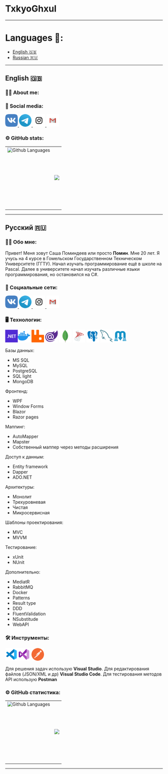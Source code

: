 
# TxkyoGhxul

---

# Languages 📢:
  - [English 🇬🇧](#English)
  - [Russian 🇷🇺](#Русский)

---

## English 🇬🇧
### :man_technologist: About me:

### 🤝 Social media:
<div id="badges">
  <a href="https://vk.com/pxmiu">
    <img src="icons/VK.png" width="40" height="40" alt="vk" />
  </a>
  <a href="https://t.me/pxmiu">
    <img src="icons/Telegram.png" width="40" height="40" alt="telegram" />
  </a>
  <a href="https://www.instagram.com/99svd">
    <img src="icons/Instagram.png" width="40" height="40" alt="instagram" />
  </a>
  <a href="mailto:pmnsplay@gmail.com">
    <img src="icons/Gmail.png" width="40" height="40" alt="gmail" />
  </a>
</div>

### ⚙️ GitHub stats:

<table>
  <tr>
    <td>
      <img height="195px" align="right" alt="Github Languages" src="https://github-readme-stats-sigma-five.vercel.app/api/top-langs/?username=TxkyoGhxul&layout=compact&theme=vision-friendly-dark" />
    </td>
    <td>
      <img src="https://github-readme-stats.vercel.app/api?username=TxkyoGhxul&show_icons=true&theme=merko" />
    </td>
  </tr>
</table>

---

## Русский 🇷🇺
### :man_technologist: Обо мне:
<p>
  Привет! Меня зовут Саша Поминдеев или просто <b>Помин</b>. Мне 20 лет. Я учусь на 4 курсе в Гомельском Государственном Техническом Университете (ГГТУ). Начал изучать программирование ещё в школе на Pascal. Далее в университете начал изучать различные языки программирования, но остановился на C#. 
 </p>

### 🤝 Социальные сети:
<div id="badges">
  <a href="https://vk.com/pxmiu">
    <img src="icons/VK.png" width="40" height="40" alt="vk" />
  </a>
  <a href="https://t.me/pxmiu">
    <img src="icons/Telegram.png" width="40" height="40" alt="telegram" />
  </a>
  <a href="https://www.instagram.com/99svd">
    <img src="icons/Instagram.png" width="40" height="40" alt="instagram" />
  </a>
  <a href="mailto:pmnsplay@gmail.com">
    <img src="icons/Gmail.png" width="40" height="40" alt="gmail" />
  </a>
</div>

### 🖥️ Технологии:
<img src="icons/dotnet.png" width="40" height="40" /><img src="icons/docker.png" width="40" height="40" />
<img src="icons/rabbitmq.svg" width="40" height="40" />
<img src="icons/Blazor.png" width="40" height="40" />
<img src="icons/mongodb.png" width="40" height="40" />
<img src="icons/sql-server.png" width="40" height="40" />
<img src="icons/postgresql.png" width="40" height="40" />
<img src="icons/mysql.png" width="40" height="40" />
<img src="icons/mediatr.png" width="40" height="40" />
<p>
  Базы данных:
  <ul>
    <li>MS SQL</li>
    <li>MySQL</li>
    <li>PostgreSQL</li>
    <li>SQL light</li>
    <li>MongoDB</li>
  </ul>
  Фронтенд:
  <ul>
    <li>WPF</li>
    <li>Window Forms</li>
    <li>Blazor</li>
    <li>Razor pages</li>
  </ul>
  Маппинг:
  <ul>
    <li>AutoMapper</li>
    <li>Mapster</li>
    <li>Собственный маппер через методы расширения</li>
  </ul>
  Доступ к данным:
  <ul>
    <li>Entity framework</li>
    <li>Dapper</li>
    <li>ADO.NET</li>
  </ul>
  Архитектуры:
  <ul>
    <li>Монолит</li>
    <li>Трехуровневая</li>
    <li>Чистая</li>
    <li>Микросервисная</li>
  </ul>
  Шаблоны проектирования:
  <ul>
    <li>MVC</li>
    <li>MVVM</li>
  </ul>
  Тестирование:
  <ul>
    <li>xUnit</li>
    <li>NUnit</li>
  </ul>
  Дополнительно:
  <ul>
    <li>MediatR</li>
    <li>RabbitMQ</li>
    <li>Docker</li>
    <li>Patterns</li>
    <li>Result type</li>
    <li>DDD</li>
    <li>FluentValidation</li>
    <li>NSubstitude</li>
    <li>WebAPI</li>
  </ul>
</p>

### 🛠 Инструменты:
<img src="icons/visual-studio-code.png" width="40" height="40" /><img src="icons/visual-studio.png" width="40" height="40" />
<img src="icons/postman.png" width="40" height="40" />
<p>
  Для решения задач использую <b>Visual Studio</b>. Для редактирования файлов (JSON/XML и др) <b>Visual Studio Code</b>. Для тестирования методов API использую <b>Postman</b>
</p>

### ⚙️ GitHub статистика:

<table>
  <tr>
    <td>
      <img height="195px" align="right" alt="Github Languages" src="https://github-readme-stats-sigma-five.vercel.app/api/top-langs/?username=TxkyoGhxul&layout=compact&theme=vision-friendly-dark" />
    </td>
    <td>
      <img src="https://github-readme-stats.vercel.app/api?username=TxkyoGhxul&show_icons=true&theme=merko" />
    </td>
  </tr>
</table>


---
